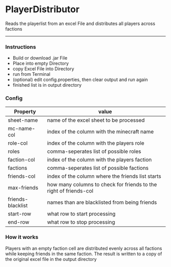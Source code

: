# PlayerDistributor
Reads the playerlist from an excel File and distributes all players across factions

---

### Instructions
- Build or download .jar File
- Place into empty Directory
- copy Excel File into Directory
- run from Terminal
- (optional) edit config.properties, then clear output and run again
- finished list is in output directory

### Config
| **Property** | **value**                                    |
|--------------|----------------------------------------------|
| sheet-name   | name of the excel sheet to be processed      |
| mc-name-col  | index of the column with the minecraft name  |
| role-col     | index of the column with the players role    |
| roles | comma-seperates list of possible roles       |
| faction-col | index of the column with the players faction |
| factions | comma-seperates list of possible factions    |
| friends-col | index of the column where the friends list starts |
| max-friends | how many columns to check for friends to the right of friends-col |
| friends-blacklist | names than are blacklisted from being friends |
| start-row | what row to start processing |
| end-row | what row to stop processing |

### How it works
Players with an empty faction cell are distributed evenly across all factions
while keeping friends in the same faction. The result is written to a copy of the
original excel file in the output directory
